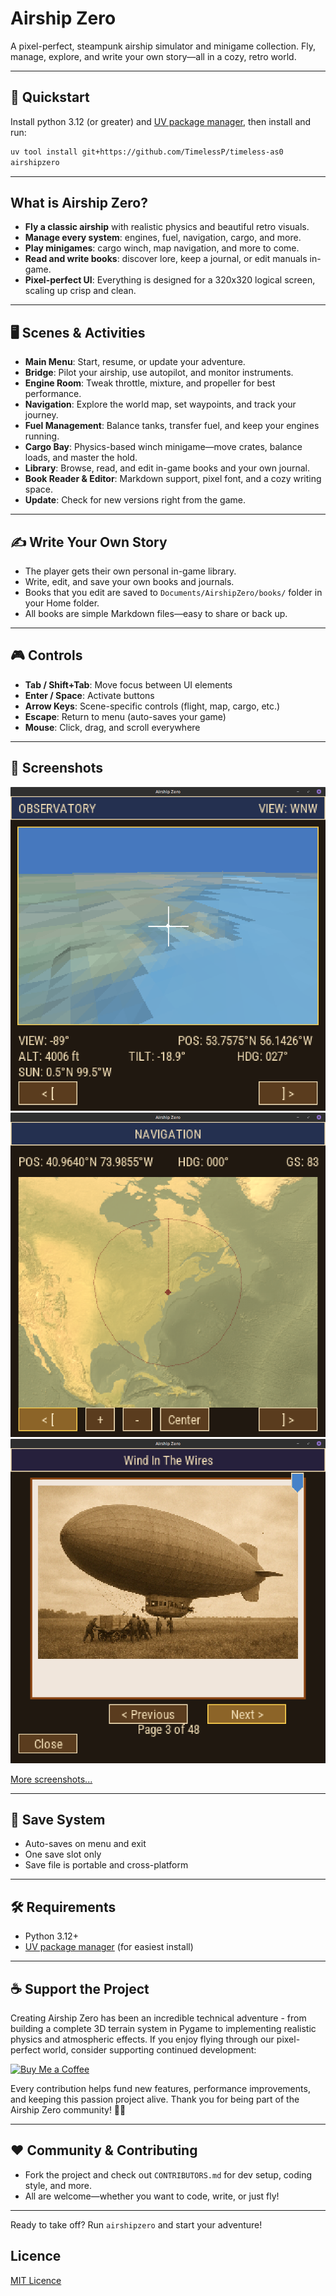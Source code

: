 # Airship Zero

A pixel-perfect, steampunk airship simulator and minigame collection. Fly, manage, explore, and write your own story—all in a cozy, retro world.

---

## 🚀 Quickstart

Install python 3.12 (or greater) and [UV package manager](https://astral.sh/uv/), then install and run:

```bash
uv tool install git+https://github.com/TimelessP/timeless-as0
airshipzero
```

---

## What is Airship Zero?

- **Fly a classic airship** with realistic physics and beautiful retro visuals.
- **Manage every system**: engines, fuel, navigation, cargo, and more.
- **Play minigames**: cargo winch, map navigation, and more to come.
- **Read and write books**: discover lore, keep a journal, or edit manuals in-game.
- **Pixel-perfect UI**: Everything is designed for a 320x320 logical screen, scaling up crisp and clean.

---

## 🖥️ Scenes & Activities

- **Main Menu**: Start, resume, or update your adventure.
- **Bridge**: Pilot your airship, use autopilot, and monitor instruments.
- **Engine Room**: Tweak throttle, mixture, and propeller for best performance.
- **Navigation**: Explore the world map, set waypoints, and track your journey.
- **Fuel Management**: Balance tanks, transfer fuel, and keep your engines running.
- **Cargo Bay**: Physics-based winch minigame—move crates, balance loads, and master the hold.
- **Library**: Browse, read, and edit in-game books and your own journal.
- **Book Reader & Editor**: Markdown support, pixel font, and a cozy writing space.
- **Update**: Check for new versions right from the game.

---

## ✍️ Write Your Own Story

- The player gets their own personal in-game library.
- Write, edit, and save your own books and journals.
- Books that you edit are saved to `Documents/AirshipZero/books/` folder in your Home folder.
- All books are simple Markdown files—easy to share or back up.

---

## 🎮 Controls

- **Tab / Shift+Tab**: Move focus between UI elements
- **Enter / Space**: Activate buttons
- **Arrow Keys**: Scene-specific controls (flight, map, cargo, etc.)
- **Escape**: Return to menu (auto-saves your game)
- **Mouse**: Click, drag, and scroll everywhere

---

## 📸 Screenshots

![Observatory](assets/screenshots/Screenshot%20from%202025-09-19%2019-38-03.png)
![Navigation](assets/screenshots/Screenshot%20from%202025-08-24%2019-18-21.png)
![Book reader](assets/screenshots/Screenshot%20from%202025-08-24%2019-21-23.png)

[More screenshots...](assets/screenshots/)

---

## 💾 Save System

- Auto-saves on menu and exit
- One save slot only
- Save file is portable and cross-platform

---

## 🛠️ Requirements

- Python 3.12+
- [UV package manager](https://astral.sh/uv/) (for easiest install)

---

## ☕ Support the Project

Creating Airship Zero has been an incredible technical adventure - from building a complete 3D terrain system in Pygame to implementing realistic physics and atmospheric effects. If you enjoy flying through our pixel-perfect world, consider supporting continued development:

[![Buy Me a Coffee](https://img.shields.io/badge/Buy%20Me%20a%20Coffee-ffdd00?style=for-the-badge&logo=buy-me-a-coffee&logoColor=black)](https://buymeacoffee.com/timelessp)

Every contribution helps fund new features, performance improvements, and keeping this passion project alive. Thank you for being part of the Airship Zero community! 🚀✨

---

## ❤️ Community & Contributing

- Fork the project and check out `CONTRIBUTORS.md` for dev setup, coding style, and more.
- All are welcome—whether you want to code, write, or just fly!

---

Ready to take off? Run `airshipzero` and start your adventure!

## Licence

[MIT Licence](LICENSE)
